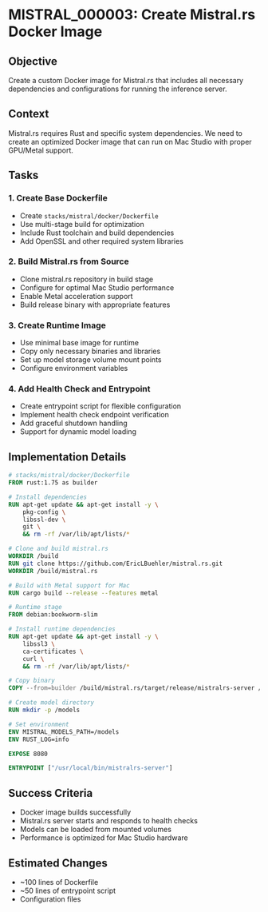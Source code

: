 # MISTRAL_000003: Create Mistral.rs Docker Image

## Objective
Create a custom Docker image for Mistral.rs that includes all necessary dependencies and configurations for running the inference server.

## Context
Mistral.rs requires Rust and specific system dependencies. We need to create an optimized Docker image that can run on Mac Studio with proper GPU/Metal support.

## Tasks

### 1. Create Base Dockerfile
- Create `stacks/mistral/docker/Dockerfile`
- Use multi-stage build for optimization
- Include Rust toolchain and build dependencies
- Add OpenSSL and other required system libraries

### 2. Build Mistral.rs from Source
- Clone mistral.rs repository in build stage
- Configure for optimal Mac Studio performance
- Enable Metal acceleration support
- Build release binary with appropriate features

### 3. Create Runtime Image
- Use minimal base image for runtime
- Copy only necessary binaries and libraries
- Set up model storage volume mount points
- Configure environment variables

### 4. Add Health Check and Entrypoint
- Create entrypoint script for flexible configuration
- Implement health check endpoint verification
- Add graceful shutdown handling
- Support for dynamic model loading

## Implementation Details

```dockerfile
# stacks/mistral/docker/Dockerfile
FROM rust:1.75 as builder

# Install dependencies
RUN apt-get update && apt-get install -y \
    pkg-config \
    libssl-dev \
    git \
    && rm -rf /var/lib/apt/lists/*

# Clone and build mistral.rs
WORKDIR /build
RUN git clone https://github.com/EricLBuehler/mistral.rs.git
WORKDIR /build/mistral.rs

# Build with Metal support for Mac
RUN cargo build --release --features metal

# Runtime stage
FROM debian:bookworm-slim

# Install runtime dependencies
RUN apt-get update && apt-get install -y \
    libssl3 \
    ca-certificates \
    curl \
    && rm -rf /var/lib/apt/lists/*

# Copy binary
COPY --from=builder /build/mistral.rs/target/release/mistralrs-server /usr/local/bin/

# Create model directory
RUN mkdir -p /models

# Set environment
ENV MISTRAL_MODELS_PATH=/models
ENV RUST_LOG=info

EXPOSE 8080

ENTRYPOINT ["/usr/local/bin/mistralrs-server"]
```

## Success Criteria
- Docker image builds successfully
- Mistral.rs server starts and responds to health checks
- Models can be loaded from mounted volumes
- Performance is optimized for Mac Studio hardware

## Estimated Changes
- ~100 lines of Dockerfile
- ~50 lines of entrypoint script
- Configuration files
